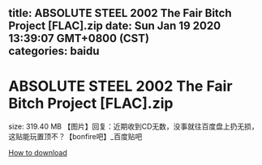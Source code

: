 
title: ABSOLUTE STEEL 2002 The Fair Bitch Project [FLAC].zip
date: Sun Jan 19 2020 13:39:07 GMT+0800 (CST)    
categories: baidu
---

# ABSOLUTE STEEL 2002 The Fair Bitch Project [FLAC].zip
size: 319.40 MB
 【图片】回复：近期收到CD无数，没事就往百度盘上扔无损，这贴能玩置顶不？【bonfire吧】_百度贴吧
 

[How to download](https://bpcam.bemobtrk.com/go/2ceec3aa-1ca2-46d6-b9ff-aaa5c184517c?jno=3466)